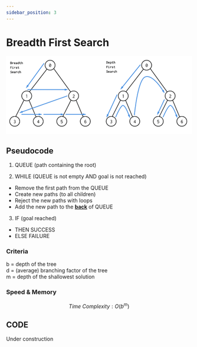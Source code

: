 ```yaml
---
sidebar_position: 3
---
```


# Breadth First Search

![image](/img/intro-to-ai/dfs_bfs.webp "dfs vs bfs")

## Pseudocode

1) QUEUE (path containing the root)

2) WHILE (QUEUE is not empty AND goal is not reached)

- Remove the first path from the QUEUE
- Create new paths (to all children)
- Reject the new paths with loops
- Add the new path to the **<u>back</u>** of QUEUE

3) IF (goal reached)

- THEN SUCCESS
- ELSE FAILURE

### Criteria

b = depth of the tree <br />
d = (average) branching factor of the tree <br />
m = depth of the shallowest solution <br />

### Speed & Memory

$$
Time\ Complexity: O(b^m)
$$


## CODE

Under construction
